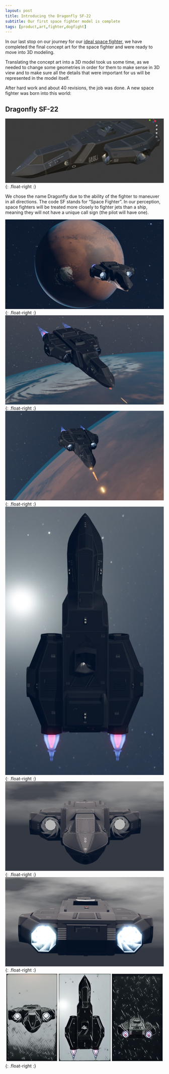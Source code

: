 ```yaml
---
layout: post
title: Introducing the Dragonfly SF-22
subtitle: Our first space fighter model is complete
tags: [product,art,fighter,dogfight]
---
```

In our last stop on our journey for our [ideal space fighter](/2021-04-24-fighter-art-2), we have completed the final concept art for the space fighter and were ready to move into 3D modeling.

Translating the concept art into a 3D model took us some time, as we needed to change some geometries in order for them to make sense in 3D view and to make sure all the details that were important for us will be represented in the model itself.

After hard work and about 40 revisions, the job was done. A new space fighter was born into this world:

## Dragonfly SF-22
![Dragonfly SF-22](/assets/img/dragonfly.jpg){: .float-right :}

We chose the name Dragonfly due to the ability of the fighter to maneuver in all directions. The code SF stands for “Space Fighter”. In our perception, space fighters will be treated more closely to fighter jets than a ship, meaning they will not have a unique call sign (the pilot will have one).





![Dragonfly SF-22](/assets/img/dragonfly1.png){: .float-right :}
![Dragonfly SF-22](/assets/img/dragonfly2.png){: .float-right :}
![Dragonfly SF-22](/assets/img/dragonfly5.png){: .float-right :}
![Dragonfly SF-22](/assets/img/dragonfly7.png){: .float-right :}
![Dragonfly SF-22](/assets/img/dragonfly3.png){: .float-right :}
![Dragonfly SF-22](/assets/img/dragonfly4.png){: .float-right :}
![Dragonfly SF-22](/assets/img/dragonfly6.jpg){: .float-right :}
